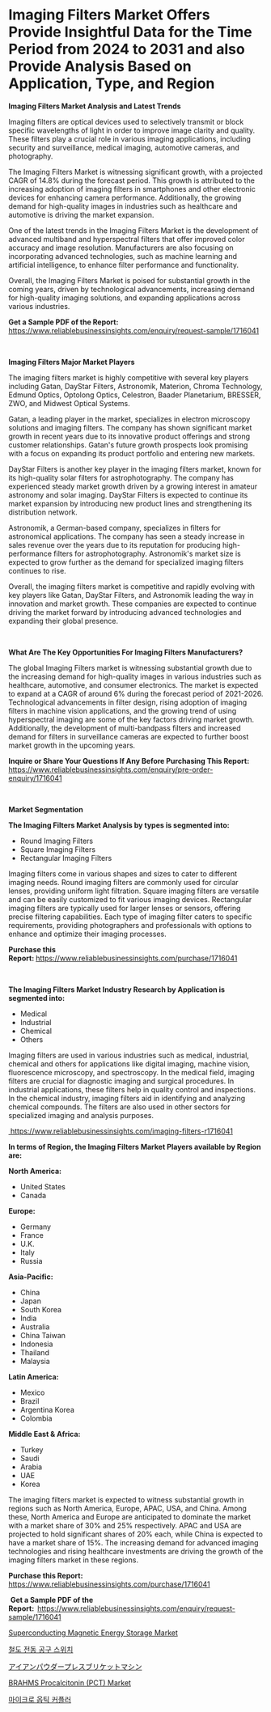<p><h1>Imaging Filters Market Offers Provide Insightful Data for the Time Period from 2024 to 2031 and also Provide Analysis Based on Application, Type, and Region</h1></p><p><strong>Imaging Filters Market Analysis and Latest Trends</strong></p>
<p><p>Imaging filters are optical devices used to selectively transmit or block specific wavelengths of light in order to improve image clarity and quality. These filters play a crucial role in various imaging applications, including security and surveillance, medical imaging, automotive cameras, and photography.</p><p>The Imaging Filters Market is witnessing significant growth, with a projected CAGR of 14.8% during the forecast period. This growth is attributed to the increasing adoption of imaging filters in smartphones and other electronic devices for enhancing camera performance. Additionally, the growing demand for high-quality images in industries such as healthcare and automotive is driving the market expansion.</p><p>One of the latest trends in the Imaging Filters Market is the development of advanced multiband and hyperspectral filters that offer improved color accuracy and image resolution. Manufacturers are also focusing on incorporating advanced technologies, such as machine learning and artificial intelligence, to enhance filter performance and functionality.</p><p>Overall, the Imaging Filters Market is poised for substantial growth in the coming years, driven by technological advancements, increasing demand for high-quality imaging solutions, and expanding applications across various industries.</p></p>
<p><strong>Get a Sample PDF of the Report:&nbsp;</strong> <a href="https://www.reliablebusinessinsights.com/enquiry/request-sample/1716041">https://www.reliablebusinessinsights.com/enquiry/request-sample/1716041</a></p>
<p>&nbsp;</p>
<p><strong>Imaging Filters Major Market Players</strong></p>
<p><p>The imaging filters market is highly competitive with several key players including Gatan, DayStar Filters, Astronomik, Materion, Chroma Technology, Edmund Optics, Optolong Optics, Celestron, Baader Planetarium, BRESSER, ZWO, and Midwest Optical Systems.</p><p>Gatan, a leading player in the market, specializes in electron microscopy solutions and imaging filters. The company has shown significant market growth in recent years due to its innovative product offerings and strong customer relationships. Gatan's future growth prospects look promising with a focus on expanding its product portfolio and entering new markets.</p><p>DayStar Filters is another key player in the imaging filters market, known for its high-quality solar filters for astrophotography. The company has experienced steady market growth driven by a growing interest in amateur astronomy and solar imaging. DayStar Filters is expected to continue its market expansion by introducing new product lines and strengthening its distribution network.</p><p>Astronomik, a German-based company, specializes in filters for astronomical applications. The company has seen a steady increase in sales revenue over the years due to its reputation for producing high-performance filters for astrophotography. Astronomik's market size is expected to grow further as the demand for specialized imaging filters continues to rise.</p><p>Overall, the imaging filters market is competitive and rapidly evolving with key players like Gatan, DayStar Filters, and Astronomik leading the way in innovation and market growth. These companies are expected to continue driving the market forward by introducing advanced technologies and expanding their global presence.</p></p>
<p>&nbsp;</p>
<p><strong>What Are The Key Opportunities For Imaging Filters Manufacturers?</strong></p>
<p><p>The global Imaging Filters market is witnessing substantial growth due to the increasing demand for high-quality images in various industries such as healthcare, automotive, and consumer electronics. The market is expected to expand at a CAGR of around 6% during the forecast period of 2021-2026. Technological advancements in filter design, rising adoption of imaging filters in machine vision applications, and the growing trend of using hyperspectral imaging are some of the key factors driving market growth. Additionally, the development of multi-bandpass filters and increased demand for filters in surveillance cameras are expected to further boost market growth in the upcoming years.</p></p>
<p><strong>Inquire or Share Your Questions If Any Before Purchasing This Report:</strong> <a href="https://www.reliablebusinessinsights.com/enquiry/pre-order-enquiry/1716041">https://www.reliablebusinessinsights.com/enquiry/pre-order-enquiry/1716041</a></p>
<p>&nbsp;</p>
<p><strong>Market Segmentation</strong></p>
<p><strong>The Imaging Filters Market Analysis by types is segmented into:</strong></p>
<p><ul><li>Round Imaging Filters</li><li>Square Imaging Filters</li><li>Rectangular Imaging Filters</li></ul></p>
<p><p>Imaging filters come in various shapes and sizes to cater to different imaging needs. Round imaging filters are commonly used for circular lenses, providing uniform light filtration. Square imaging filters are versatile and can be easily customized to fit various imaging devices. Rectangular imaging filters are typically used for larger lenses or sensors, offering precise filtering capabilities. Each type of imaging filter caters to specific requirements, providing photographers and professionals with options to enhance and optimize their imaging processes.</p></p>
<p><strong>Purchase this Report:&nbsp;</strong><a href="https://www.reliablebusinessinsights.com/purchase/1716041">https://www.reliablebusinessinsights.com/purchase/1716041</a></p>
<p>&nbsp;</p>
<p><strong>The Imaging Filters Market Industry Research by Application is segmented into:</strong></p>
<p><ul><li>Medical</li><li>Industrial</li><li>Chemical</li><li>Others</li></ul></p>
<p><p>Imaging filters are used in various industries such as medical, industrial, chemical and others for applications like digital imaging, machine vision, fluorescence microscopy, and spectroscopy. In the medical field, imaging filters are crucial for diagnostic imaging and surgical procedures. In industrial applications, these filters help in quality control and inspections. In the chemical industry, imaging filters aid in identifying and analyzing chemical compounds. The filters are also used in other sectors for specialized imaging and analysis purposes.</p></p>
<p><a href="https://www.reliablebusinessinsights.com/imaging-filters-r1716041">&nbsp;https://www.reliablebusinessinsights.com/imaging-filters-r1716041</a></p>
<p><strong>In terms of Region, the Imaging Filters Market Players available by Region are:</strong></p>
<p>
    <p> <strong> North America: </strong>
        <ul>
            <li>United States</li>
            <li>Canada</li>
        </ul>
        </p> 
    <p> <strong> Europe: </strong>
        <ul>
            <li>Germany</li>
            <li>France</li>
            <li>U.K.</li>
            <li>Italy</li>
            <li>Russia</li>
        </ul>
        </p> 
    <p> <strong> Asia-Pacific: </strong>
        <ul>
            <li>China</li>
            <li>Japan</li>
            <li>South Korea</li>
            <li>India</li>
            <li>Australia</li>
            <li>China Taiwan</li>
            <li>Indonesia</li>
            <li>Thailand</li>
            <li>Malaysia</li>
        </ul>
        </p> 
    <p> <strong> Latin America: </strong>
        <ul>
            <li>Mexico</li>
            <li>Brazil</li>
            <li>Argentina Korea</li>
            <li>Colombia</li>
        </ul>
        </p> 
    <p> <strong> Middle East & Africa: </strong>
        <ul>
            <li>Turkey</li>
            <li>Saudi</li>
            <li>Arabia</li>
            <li>UAE</li>
            <li>Korea</li>
        </ul>
    </p>
    </p>
<p><p>The imaging filters market is expected to witness substantial growth in regions such as North America, Europe, APAC, USA, and China. Among these, North America and Europe are anticipated to dominate the market with a market share of 30% and 25% respectively. APAC and USA are projected to hold significant shares of 20% each, while China is expected to have a market share of 15%. The increasing demand for advanced imaging technologies and rising healthcare investments are driving the growth of the imaging filters market in these regions.</p></p>
<p><strong>Purchase this Report: </strong><a href="https://www.reliablebusinessinsights.com/purchase/1716041">https://www.reliablebusinessinsights.com/purchase/1716041</a></p>
<p>&nbsp;<strong>Get a Sample PDF of the Report:&nbsp;&nbsp;</strong><a href="https://www.reliablebusinessinsights.com/enquiry/request-sample/1716041">https://www.reliablebusinessinsights.com/enquiry/request-sample/1716041</a></p>
<p><strong></strong></p>
<p><p><a href="https://github.com/seekum/Market-Research-Report-List-3/blob/main/superconducting-magnetic-energy-storage-market.md">Superconducting Magnetic Energy Storage Market</a></p><p><a href="https://github.com/akzkkws047661437/Market-Research-Report-List-2/blob/main/8888584107794.md">철도 전동 공구 스위치</a></p><p><a href="https://github.com/nemesis2824/Market-Research-Report-List-2/blob/main/6421023113756.md">アイアンパウダープレスブリケットマシン</a></p><p><a href="https://github.com/nancykennedykellievqfqt2/Market-Research-Report-List-3/blob/main/brahms-procalcitonin-pct-market.md">BRAHMS Procalcitonin (PCT) Market</a></p><p><a href="https://github.com/ZacharyScthmitt4465/Market-Research-Report-List-2/blob/main/9313728124251.md">마이크로 옵틱 커플러</a></p></p>
